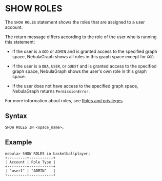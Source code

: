 # SHOW ROLES

The `SHOW ROLES` statement shows the roles that are assigned to a user account.

The return message differs according to the role of the user who is running this statement:

* If the user is a `GOD` or `ADMIN` and is granted access to the specified graph space, NebulaGraph shows all roles in this graph space except for `GOD`.

* If the user is a `DBA`, `USER`, or `GUEST` and is granted access to the specified graph space, NebulaGraph shows the user's own role in this graph space.

* If the user does not have access to the specified graph space, NebulaGraph returns `PermissionError`.

For more information about roles, see [Roles and privileges](../../../7.data-security/1.authentication/3.role-list.md).

## Syntax

```ngql
SHOW ROLES IN <space_name>;
```

## Example

```ngql
nebula> SHOW ROLES in basketballplayer;
+---------+-----------+
| Account | Role Type |
+---------+-----------+
| "user1" | "ADMIN"   |
+---------+-----------+
```
